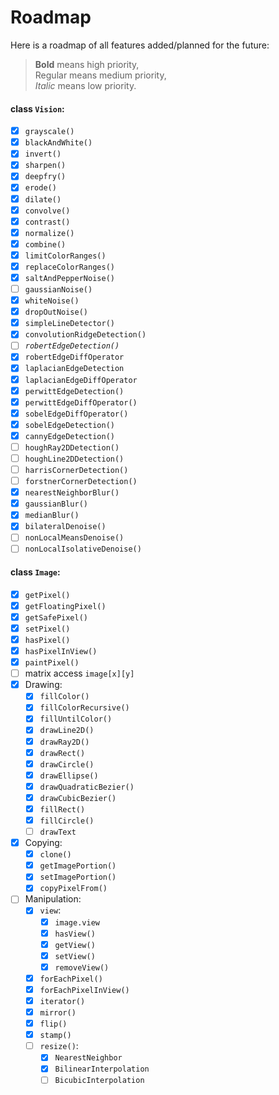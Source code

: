 # Roadmap

Here is a roadmap of all features added/planned for the future:

> **Bold** means high priority,  
> Regular means medium priority,  
> *Italic* means low priority.  
> 


#### class `Vision`:
 
 - [x] `grayscale()`
 - [x] `blackAndWhite()`
 - [x] `invert()`
 - [x] `sharpen()`
 - [x] `deepfry()` 
 - [x] `erode()`
 - [x] `dilate()`
 - [x] `convolve()`
 - [x] `contrast()`
 - [x] `normalize()`
 - [x] `combine()`
 - [x] `limitColorRanges()` 
 - [x] `replaceColorRanges()` 
 - [x] `saltAndPepperNoise()`
 - [ ] `gaussianNoise()`
 - [x] `whiteNoise()`
 - [x] `dropOutNoise()`
 - [x] `simpleLineDetector()`
 - [x] `convolutionRidgeDetection()`
 - [ ] *`robertEdgeDetection()`*
 - [x] `robertEdgeDiffOperator`
 - [x] `laplacianEdgeDetection`
 - [x] `laplacianEdgeDiffOperator`
 - [x] `perwittEdgeDetection()`
 - [x] `perwittEdgeDiffOperator()`
 - [x] `sobelEdgeDiffOperator()`
 - [x] `sobelEdgeDetection()`
 - [x] `cannyEdgeDetection()`
 - [ ] `houghRay2DDetection()`
 - [ ] `houghLine2DDetection()`
 - [ ] `harrisCornerDetection()`
 - [ ] `forstnerCornerDetection()`
 - [x] `nearestNeighborBlur()`
 - [x] `gaussianBlur()`
 - [x] `medianBlur()` 
 - [x] `bilateralDenoise()`
 - [ ] `nonLocalMeansDenoise()` 
 - [ ] `nonLocalIsolativeDenoise()`

#### class `Image`:

 - [x] `getPixel()`
 - [x] `getFloatingPixel()`
 - [x] `getSafePixel()` 
 - [x] `setPixel()`
 - [x] `hasPixel()`
 - [x] `hasPixelInView()`
 - [x] `paintPixel()`
 - [ ] matrix access `image[x][y]`
 - [x] Drawing:
   - [x] `fillColor()`
   - [x] `fillColorRecursive()`
   - [x] `fillUntilColor()`
   - [x] `drawLine2D()`
   - [x] `drawRay2D()`
   - [x] `drawRect()`
   - [x] `drawCircle()`
   - [x] `drawEllipse()`
   - [x] `drawQuadraticBezier()`
   - [x] `drawCubicBezier()`
   - [x] `fillRect()`
   - [x] `fillCircle()`
   - [ ] `drawText` 
 - [x] Copying:
   - [x] `clone()`
   - [x] `getImagePortion()`
   - [x] `setImagePortion()`
   - [x] `copyPixelFrom()`
 - [ ] Manipulation:
   - [x] `view`:
     - [x] `image.view`
     - [x] `hasView()`  
     - [x] `getView()`  
     - [x] `setView()`  
     - [x] `removeView()`  
   - [x] `forEachPixel()`
   - [x] `forEachPixelInView()`
   - [x] `iterator()`
   - [x] `mirror()`  
   - [x] `flip()`
   - [x] `stamp()` 
   - [ ] `resize()`:
     - [x] `NearestNeighbor`
     - [x] `BilinearInterpolation`
     - [ ] `BicubicInterpolation`
